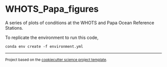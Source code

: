 WHOTS_Papa_figures
==============================

A series of plots of conditions at the WHOTS and Papa Ocean Reference Stations.

To replicate the environment to run this code,
```
conda env create -f environment.yml
```
--------

<p><small>Project based on the <a target="_blank" href="https://github.com/jbusecke/cookiecutter-science-project">cookiecutter science project template</a>.</small></p>
